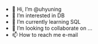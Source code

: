 - 👋 Hi, I’m @uhyuning
- 👀 I’m interested in DB
- 🌱 I’m currently learning SQL
- 💞️ I’m looking to collaborate on ...
- 📫 How to reach me e-mail

<!---
uhyuning/uhyuning is a ✨ special ✨ repository because its `README.md` (this file) appears on your GitHub profile.
You can click the Preview link to take a look at your changes.
--->
